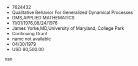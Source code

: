 
* 7624432
* Qualitative Behavior For Generalized Dynamical Processes
* DMS,APPLIED MATHEMATICS
* 11/01/1976,08/24/1976
* James Yorke,MD,University of Maryland, College Park
* Continuing Grant
*   name not available
* 04/30/1979
* USD 80,500.00

nan
